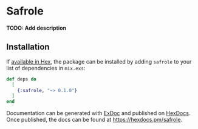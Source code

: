 # Safrole

**TODO: Add description**

## Installation

If [available in Hex](https://hex.pm/docs/publish), the package can be installed
by adding `safrole` to your list of dependencies in `mix.exs`:

```elixir
def deps do
  [
    {:safrole, "~> 0.1.0"}
  ]
end
```

Documentation can be generated with [ExDoc](https://github.com/elixir-lang/ex_doc)
and published on [HexDocs](https://hexdocs.pm). Once published, the docs can
be found at <https://hexdocs.pm/safrole>.

